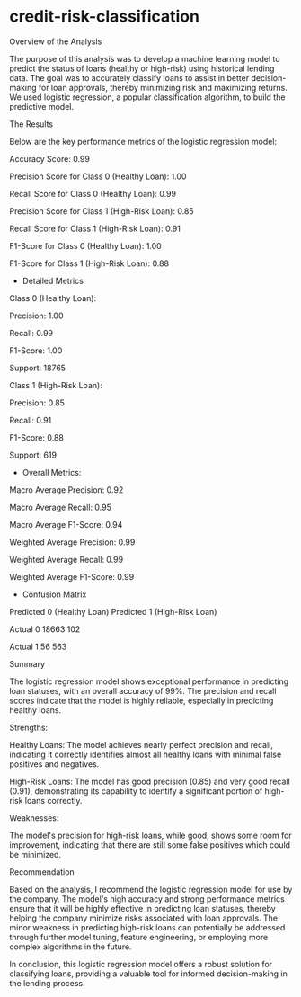 # credit-risk-classification

Overview of the Analysis

The purpose of this analysis was to develop a machine learning model to predict the status of loans (healthy or high-risk) using historical lending data. The goal was to accurately classify loans to assist in better decision-making for loan approvals, thereby minimizing risk and maximizing returns. We used logistic regression, a popular classification algorithm, to build the predictive model.

The Results

Below are the key performance metrics of the logistic regression model:

Accuracy Score: 0.99

Precision Score for Class 0 (Healthy Loan): 1.00

Recall Score for Class 0 (Healthy Loan): 0.99

Precision Score for Class 1 (High-Risk Loan): 0.85

Recall Score for Class 1 (High-Risk Loan): 0.91

F1-Score for Class 0 (Healthy Loan): 1.00

F1-Score for Class 1 (High-Risk Loan): 0.88


- Detailed Metrics

Class 0 (Healthy Loan):

Precision: 1.00

Recall: 0.99

F1-Score: 1.00

Support: 18765


Class 1 (High-Risk Loan):

Precision: 0.85

Recall: 0.91

F1-Score: 0.88

Support: 619


- Overall Metrics:

Macro Average Precision: 0.92

Macro Average Recall: 0.95

Macro Average F1-Score: 0.94

Weighted Average Precision: 0.99

Weighted Average Recall: 0.99

Weighted Average F1-Score: 0.99


- Confusion Matrix

Predicted 0 (Healthy Loan)	Predicted 1 (High-Risk Loan)

Actual 0	18663	102

Actual 1	56	563


Summary

The logistic regression model shows exceptional performance in predicting loan statuses, with an overall accuracy of 99%. The precision and recall scores indicate that the model is highly reliable, especially in predicting healthy loans.

Strengths:

Healthy Loans: The model achieves nearly perfect precision and recall, indicating it correctly identifies almost all healthy loans with minimal false positives and negatives.

High-Risk Loans: The model has good precision (0.85) and very good recall (0.91), demonstrating its capability to identify a significant portion of high-risk loans correctly.


Weaknesses:

The model's precision for high-risk loans, while good, shows some room for improvement, indicating that there are still some false positives which could be minimized.


Recommendation

Based on the analysis, I recommend the logistic regression model for use by the company. The model's high accuracy and strong performance metrics ensure that it will be highly effective in predicting loan statuses, thereby helping the company minimize risks associated with loan approvals. The minor weakness in predicting high-risk loans can potentially be addressed through further model tuning, feature engineering, or employing more complex algorithms in the future.

In conclusion, this logistic regression model offers a robust solution for classifying loans, providing a valuable tool for informed decision-making in the lending process.
